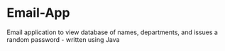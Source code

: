 # Email-App
Email application to view database of names, departments, and issues a random password - written using Java
